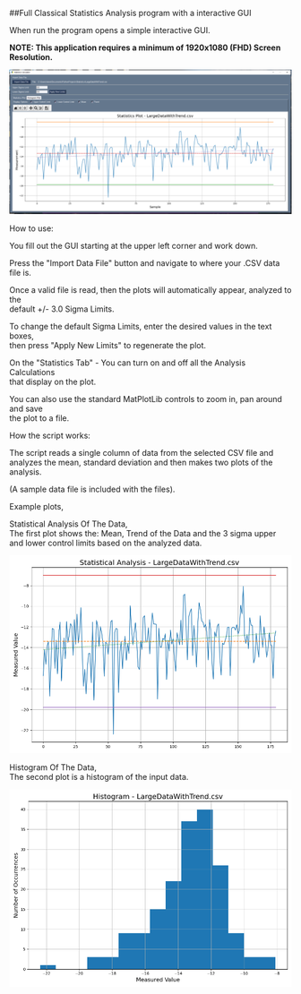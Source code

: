 ##Full Classical Statistics Analysis program with a interactive GUI 
  
When run the program opens a simple interactive GUI.   
  
**NOTE: This application requires a minimum of 1920x1080 (FHD) Screen Resolution.**
  
![image](https://github.com/Hagtronics/statistics-scripts/blob/main/general-statistics-python/full_screen.PNG)    
  
  
  
How to use:  

You fill out the GUI starting at the upper left corner and work down.  
  
Press the "Import Data File" button and navigate to where your .CSV data file is.  
  
Once a valid file is read, then the plots will automatically appear, analyzed to the  
default +/- 3.0 Sigma Limits.  
  
To change the default Sigma Limits, enter the desired values in the text boxes,  
then press "Apply New Limits" to regenerate the plot.  

On the "Statistics Tab" - You can turn on and off all the Analysis Calculations  
that display on the plot.  

You can also use the standard MatPlotLib controls to zoom in, pan around and save  
the plot to a file.  


How the script works:  

The script reads a single column of data from the selected CSV file and   
analyzes the mean, standard deviation and then makes two plots of the analysis.  
  
(A sample data file is included with the files).  
  
  
  
Example plots,  

Statistical Analysis Of The Data,  
The first plot shows the: Mean, Trend of the Data and the 3 sigma upper and lower control limits based on the analyzed data.    
  
![image](https://github.com/Hagtronics/statistics-scripts/blob/main/general-statistics-python/statistics.png)  
  
    
    
Histogram Of The Data,  
The second plot is a histogram of the input data.  
   
![image](https://github.com/Hagtronics/statistics-scripts/blob/main/general-statistics-python/histogram.png)  


